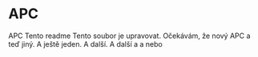 # APC
APC Tento readme Tento soubor je upravovat. Očekávám, že nový APC a teď jiný. A ještě jeden. A další. A další a a nebo
